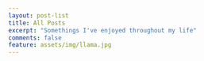 ```yaml
---
layout: post-list
title: All Posts
excerpt: "Somethings I've enjoyed throughout my life"
comments: false
feature: assets/img/llama.jpg
---
```


